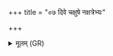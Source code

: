 +++
title = "०७ दिवे चक्षुषे नक्षत्रेभ्यः"

+++
<details><summary>मूलम् (GR)</summary>

दिवे चक्षुषे नक्षत्रेभ्यः  
सूर्यायाधिपतये स्वाहा ॥
</details>